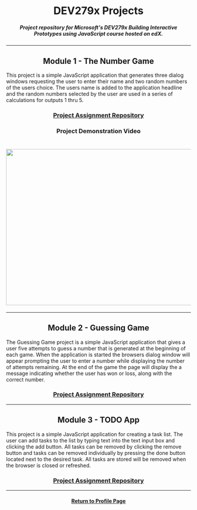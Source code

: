 <h1 align="center" border="0">DEV279x Projects</h1>

<h5 align="center">Project repository for Microsoft's DEV279x Building Interactive Prototypes using JavaScript course hosted on edX.</h5>

<hr>

<h2 align="center">Module 1 - The Number Game</h2>

This project is a simple JavaScript application that generates three dialog windows requesting the user to enter their name and two random numbers of the users choice.  The users name is added to the application headline and the random numbers selected by the user are used in a series of calculations for outputs 1 thru 5.

<h3 align="center"><a href="https://github.com/REPNOT/DEV279x_Projects/tree/master/Module_1_Number_Game">Project Assignment Repository</a></h3>

<h3 align="center">Project Demonstration Video</h3>

<h1 align="center"><a href="https://www.screencast.com/t/jcrsuTHl213"><img class="embeddedObject" src="https://content.screencast.com/users/Derek9407/folders/Default/media/c89b6a59-b42a-49d4-8c39-6d9acb2102c4/Github.png" width="756" height="426" border="0" /></a></h1>

<hr>

<h2 align="center">Module 2 - Guessing Game</h2>

The Guessing Game project is a simple JavaScript application that gives a user five attempts to guess a number 
that is generated at the beginning of each game.  When the application is started the browsers dialog window will appear prompting the user to enter a number while displaying the number of attempts remaining.  At the end of the game the page will display the a message indicating whether the user has won or loss, along with the correct number.

<h3 align="center"><a href="https://github.com/REPNOT/DEV279x_Projects/tree/master/Module_2_Gussing_Game">Project Assignment Repository</a></h3>

<hr>

<h2 align="center">Module 3 - TODO App</h2>

This project is a simple JavaScript application for creating a task list.  The user can add tasks to the list by typing text into the text input box and clicking the add button.  All tasks can be removed by clicking the remove button and tasks can be removed individually by pressing the done button located next to the desired task.  All tasks are stored will be removed when the browser is closed or refreshed.

<h3 align="center"><a href="https://github.com/REPNOT/DEV279x_Projects/tree/master/Module_3_To-Do_List_App">Project Assignment Repository</a></h3>

<hr>

<h4 align="center"><a href="https://github.com/REPNOT">Return to Profile Page</a></h4>
